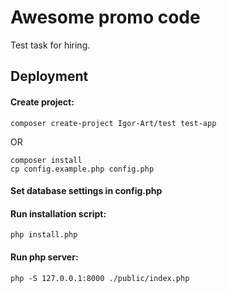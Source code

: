 # Awesome promo code

Test task for hiring.

## Deployment
#### Create project:
```
composer create-project Igor-Art/test test-app
```
OR
```
composer install
cp config.example.php config.php
```
#### Set database settings in config.php  
#### Run installation script:
```
php install.php
```
#### Run php server:
```
php -S 127.0.0.1:8000 ./public/index.php
```
